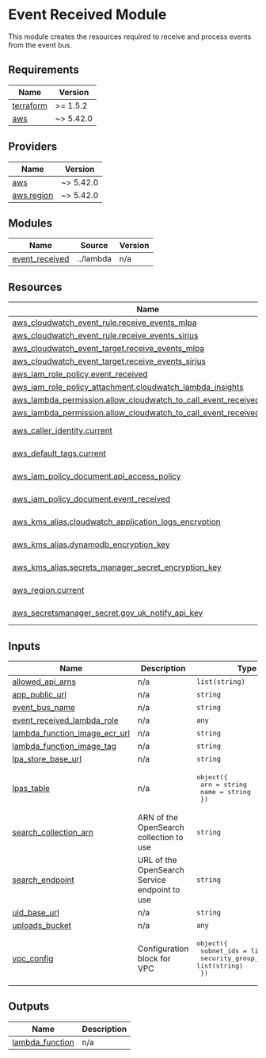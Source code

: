 # Event Received Module

This module creates the resources required to receive and process events from the event bus.

<!-- BEGIN_TF_DOCS -->
## Requirements

| Name | Version |
|------|---------|
| <a name="requirement_terraform"></a> [terraform](#requirement\_terraform) | >= 1.5.2 |
| <a name="requirement_aws"></a> [aws](#requirement\_aws) | ~> 5.42.0 |

## Providers

| Name | Version |
|------|---------|
| <a name="provider_aws"></a> [aws](#provider\_aws) | ~> 5.42.0 |
| <a name="provider_aws.region"></a> [aws.region](#provider\_aws.region) | ~> 5.42.0 |

## Modules

| Name | Source | Version |
|------|--------|---------|
| <a name="module_event_received"></a> [event\_received](#module\_event\_received) | ../lambda | n/a |

## Resources

| Name | Type |
|------|------|
| [aws_cloudwatch_event_rule.receive_events_mlpa](https://registry.terraform.io/providers/hashicorp/aws/latest/docs/resources/cloudwatch_event_rule) | resource |
| [aws_cloudwatch_event_rule.receive_events_sirius](https://registry.terraform.io/providers/hashicorp/aws/latest/docs/resources/cloudwatch_event_rule) | resource |
| [aws_cloudwatch_event_target.receive_events_mlpa](https://registry.terraform.io/providers/hashicorp/aws/latest/docs/resources/cloudwatch_event_target) | resource |
| [aws_cloudwatch_event_target.receive_events_sirius](https://registry.terraform.io/providers/hashicorp/aws/latest/docs/resources/cloudwatch_event_target) | resource |
| [aws_iam_role_policy.event_received](https://registry.terraform.io/providers/hashicorp/aws/latest/docs/resources/iam_role_policy) | resource |
| [aws_iam_role_policy_attachment.cloudwatch_lambda_insights](https://registry.terraform.io/providers/hashicorp/aws/latest/docs/resources/iam_role_policy_attachment) | resource |
| [aws_lambda_permission.allow_cloudwatch_to_call_event_received_mlpa](https://registry.terraform.io/providers/hashicorp/aws/latest/docs/resources/lambda_permission) | resource |
| [aws_lambda_permission.allow_cloudwatch_to_call_event_received_sirius](https://registry.terraform.io/providers/hashicorp/aws/latest/docs/resources/lambda_permission) | resource |
| [aws_caller_identity.current](https://registry.terraform.io/providers/hashicorp/aws/latest/docs/data-sources/caller_identity) | data source |
| [aws_default_tags.current](https://registry.terraform.io/providers/hashicorp/aws/latest/docs/data-sources/default_tags) | data source |
| [aws_iam_policy_document.api_access_policy](https://registry.terraform.io/providers/hashicorp/aws/latest/docs/data-sources/iam_policy_document) | data source |
| [aws_iam_policy_document.event_received](https://registry.terraform.io/providers/hashicorp/aws/latest/docs/data-sources/iam_policy_document) | data source |
| [aws_kms_alias.cloudwatch_application_logs_encryption](https://registry.terraform.io/providers/hashicorp/aws/latest/docs/data-sources/kms_alias) | data source |
| [aws_kms_alias.dynamodb_encryption_key](https://registry.terraform.io/providers/hashicorp/aws/latest/docs/data-sources/kms_alias) | data source |
| [aws_kms_alias.secrets_manager_secret_encryption_key](https://registry.terraform.io/providers/hashicorp/aws/latest/docs/data-sources/kms_alias) | data source |
| [aws_region.current](https://registry.terraform.io/providers/hashicorp/aws/latest/docs/data-sources/region) | data source |
| [aws_secretsmanager_secret.gov_uk_notify_api_key](https://registry.terraform.io/providers/hashicorp/aws/latest/docs/data-sources/secretsmanager_secret) | data source |

## Inputs

| Name | Description | Type | Default | Required |
|------|-------------|------|---------|:--------:|
| <a name="input_allowed_api_arns"></a> [allowed\_api\_arns](#input\_allowed\_api\_arns) | n/a | `list(string)` | n/a | yes |
| <a name="input_app_public_url"></a> [app\_public\_url](#input\_app\_public\_url) | n/a | `string` | n/a | yes |
| <a name="input_event_bus_name"></a> [event\_bus\_name](#input\_event\_bus\_name) | n/a | `string` | n/a | yes |
| <a name="input_event_received_lambda_role"></a> [event\_received\_lambda\_role](#input\_event\_received\_lambda\_role) | n/a | `any` | n/a | yes |
| <a name="input_lambda_function_image_ecr_url"></a> [lambda\_function\_image\_ecr\_url](#input\_lambda\_function\_image\_ecr\_url) | n/a | `string` | n/a | yes |
| <a name="input_lambda_function_image_tag"></a> [lambda\_function\_image\_tag](#input\_lambda\_function\_image\_tag) | n/a | `string` | n/a | yes |
| <a name="input_lpa_store_base_url"></a> [lpa\_store\_base\_url](#input\_lpa\_store\_base\_url) | n/a | `string` | n/a | yes |
| <a name="input_lpas_table"></a> [lpas\_table](#input\_lpas\_table) | n/a | <pre>object({<br>    arn  = string<br>    name = string<br>  })</pre> | n/a | yes |
| <a name="input_search_collection_arn"></a> [search\_collection\_arn](#input\_search\_collection\_arn) | ARN of the OpenSearch collection to use | `string` | n/a | yes |
| <a name="input_search_endpoint"></a> [search\_endpoint](#input\_search\_endpoint) | URL of the OpenSearch Service endpoint to use | `string` | n/a | yes |
| <a name="input_uid_base_url"></a> [uid\_base\_url](#input\_uid\_base\_url) | n/a | `string` | n/a | yes |
| <a name="input_uploads_bucket"></a> [uploads\_bucket](#input\_uploads\_bucket) | n/a | `any` | n/a | yes |
| <a name="input_vpc_config"></a> [vpc\_config](#input\_vpc\_config) | Configuration block for VPC | <pre>object({<br>    subnet_ids         = list(string)<br>    security_group_ids = list(string)<br>  })</pre> | n/a | yes |

## Outputs

| Name | Description |
|------|-------------|
| <a name="output_lambda_function"></a> [lambda\_function](#output\_lambda\_function) | n/a |
<!-- END_TF_DOCS -->
